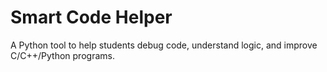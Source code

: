 # Smart Code Helper

A Python tool to help students debug code, understand logic, and improve C/C++/Python programs.
